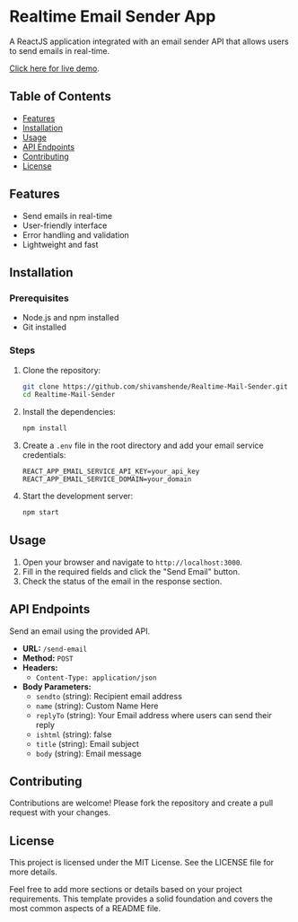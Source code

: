 # Realtime Email Sender App

A ReactJS application integrated with an email sender API that allows users to send emails in real-time.

[Click here for live demo](https://email-sender-realtime.netlify.app/).

## Table of Contents

- [Features](#features)
- [Installation](#installation)
- [Usage](#usage)
- [API Endpoints](#api-endpoints)
- [Contributing](#contributing)
- [License](#license)

## Features

- Send emails in real-time
- User-friendly interface
- Error handling and validation
- Lightweight and fast

## Installation

### Prerequisites

- Node.js and npm installed
- Git installed

### Steps

1. Clone the repository:

    ```bash
    git clone https://github.com/shivamshende/Realtime-Mail-Sender.git
    cd Realtime-Mail-Sender
    ```

2. Install the dependencies:

    ```bash
    npm install
    ```

3. Create a `.env` file in the root directory and add your email service credentials:

    ```env
    REACT_APP_EMAIL_SERVICE_API_KEY=your_api_key
    REACT_APP_EMAIL_SERVICE_DOMAIN=your_domain
    ```

4. Start the development server:

    ```bash
    npm start
    ```

## Usage

1. Open your browser and navigate to `http://localhost:3000`.
2. Fill in the required fields and click the "Send Email" button.
3. Check the status of the email in the response section.

## API Endpoints

Send an email using the provided API.

- **URL:** `/send-email`
- **Method:** `POST`
- **Headers:** 
  - `Content-Type: application/json`
- **Body Parameters:**
  - `sendto` (string): Recipient email address
  - `name` (string): Custom Name Here
  - `replyTo` (string): Your Email address where users can send their reply
  - `ishtml` (string): false
  - `title` (string): Email subject
  - `body` (string): Email message

## Contributing

Contributions are welcome! Please fork the repository and create a pull request with your changes.

## License

This project is licensed under the MIT License. See the LICENSE file for more details.

Feel free to add more sections or details based on your project requirements. This template provides a solid foundation and covers the most common aspects of a README file.
